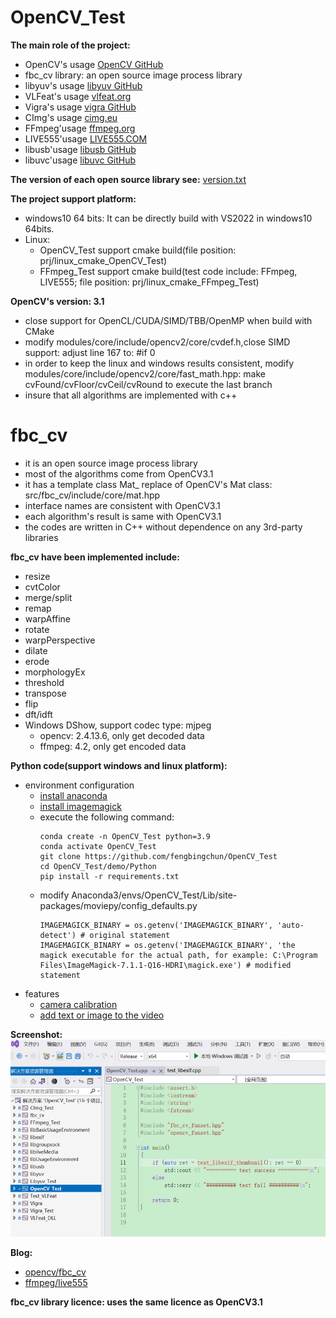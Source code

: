 # OpenCV_Test
**The main role of the project:**
- OpenCV's usage [OpenCV GitHub](https://github.com/opencv/opencv)
- fbc_cv library: an open source image process library
- libyuv's usage [libyuv GitHub](https://github.com/lemenkov/libyuv)
- VLFeat's usage [vlfeat.org](http://www.vlfeat.org/)
- Vigra's usage [vigra GitHub](https://github.com/ukoethe/vigra)
- CImg's usage [cimg.eu](http://www.cimg.eu/)
- FFmpeg'usage [ffmpeg.org](https://ffmpeg.org/)
- LIVE555'usage [LIVE555.COM](http://live555.com/)
- libusb'usage [libusb GitHub](https://github.com/libusb/libusb)
- libuvc'usage [libuvc GitHub](https://github.com/libuvc/libuvc)


**The version of each open source library see:** [version.txt](https://github.com/fengbingchun/OpenCV_Test/blob/master/src/version.txt)

**The project support platform:**
- windows10 64 bits: It can be directly build with VS2022 in windows10 64bits.
- Linux:
	- OpenCV_Test support cmake build(file position: prj/linux_cmake_OpenCV_Test)
	- FFmpeg_Test support cmake build(test code include: FFmpeg, LIVE555; file position: prj/linux_cmake_FFmpeg_Test)

**OpenCV's version: 3.1**
- close support for OpenCL/CUDA/SIMD/TBB/OpenMP when build with CMake
- modify modules/core/include/opencv2/core/cvdef.h,close SIMD support: adjust line 167 to: #if 0
- in order to keep the linux and windows results consistent, modify modules/core/include/opencv2/core/fast_math.hpp: make cvFound/cvFloor/cvCeil/cvRound to execute the last branch
- insure that all algorithms are implemented with c++

# fbc_cv
- it is an open source image process library
- most of the algorithms come from OpenCV3.1
- it has a template class Mat_ replace of OpenCV's Mat class: src/fbc_cv/include/core/mat.hpp
- interface names are consistent with OpenCV3.1
- each algorithm's result is same with OpenCV3.1
- the codes are written in C++ without dependence on any 3rd-party libraries

**fbc_cv have been implemented include:**
- resize
- cvtColor
- merge/split
- remap
- warpAffine
- rotate
- warpPerspective
- dilate
- erode
- morphologyEx
- threshold
- transpose
- flip
- dft/idft
- Windows DShow, support codec type: mjpeg
	- opencv: 2.4.13.6, only get decoded data
	- ffmpeg: 4.2, only get encoded data

**Python code(support windows and linux platform):**
- environment configuration
	- [install anaconda](https://www.anaconda.com/download#downloads)
	- [install imagemagick](https://imagemagick.org/script/download.php) 
	- execute the following command:
		```
		conda create -n OpenCV_Test python=3.9
		conda activate OpenCV_Test
		git clone https://github.com/fengbingchun/OpenCV_Test
		cd OpenCV_Test/demo/Python
		pip install -r requirements.txt
		```
	- modify Anaconda3/envs/OpenCV_Test/Lib/site-packages/moviepy/config_defaults.py
		```
		IMAGEMAGICK_BINARY = os.getenv('IMAGEMAGICK_BINARY', 'auto-detect') # original statement
		IMAGEMAGICK_BINARY = os.getenv('IMAGEMAGICK_BINARY', 'the magick executable for the actual path, for example: C:\Program Files\ImageMagick-7.1.1-Q16-HDRI\magick.exe') # modified statement
		```
- features
	- [camera calibration](demo/Python/test_camera_calibration.py)
	- [add text or image to the video](demo/Python/test_moviepy.py)

**Screenshot:**
![](prj/x86_x64_vc12/Screenshot.png)

**Blog:**
- [opencv/fbc_cv](https://blog.csdn.net/fengbingchun/article/category/721609)
- [ffmpeg/live555](https://blog.csdn.net/fengbingchun/article/category/3069675)

**fbc_cv library licence: uses the same licence as OpenCV3.1**
